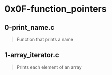 # 0x0F-function_pointers

## 0-print_name.c
> Function that prints a name

## 1-array_iterator.c
> Prints each element of an array
